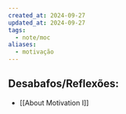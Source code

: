 ```yaml
---
created_at: 2024-09-27
updated_at: 2024-09-27
tags:
  - note/moc
aliases:
  - motivação
---
```

## Desabafos/Reflexões:

- [[About Motivation I]]
